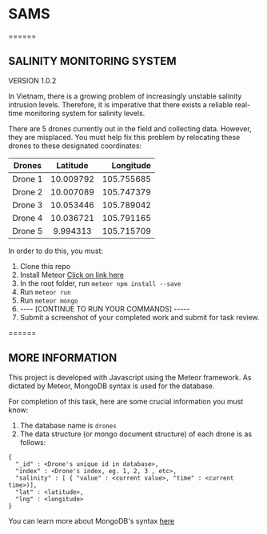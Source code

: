# SAMS  
======

SALINITY MONITORING SYSTEM 
------
VERSION 1.0.2

In Vietnam, there is a growing problem of increasingly unstable salinity intrusion levels. Therefore, it is imperative that there exists a reliable real-time monitoring system for salinity levels.


There are 5 drones currently out in the field and collecting data. However, they are misplaced. You must help fix this problem by relocating these drones to these designated coordinates:


| Drones        | Latitude           | Longitude  |
| ------------- |:-------------:| -----:|
| Drone 1    | 10.009792 | 105.755685 |
| Drone 2    | 10.007089 | 105.747379 |
| Drone 3    | 10.053446 | 105.789042 |
| Drone 4    | 10.036721 | 105.791165 |
| Drone 5    | 9.994313 | 105.715709 |


In order to do this, you must:


1. Clone this repo
2. Install Meteor [Click on link here](https://www.meteor.com)
3. In the root folder, run `meteor npm install --save`
4. Run `meteor run`
5. Run `meteor mongo`
6. ---- [CONTINUE TO RUN YOUR COMMANDS] -----
7. Submit a screenshot of your completed work and submit for task review.


======
## MORE INFORMATION

This project is developed with Javascript using the Meteor framework. As dictated by Meteor, MongoDB syntax is used for the database.


For completion of this task, here are some crucial information you must know:

1. The database name is `drones`
2. The data structure (or mongo document structure) of each drone is as follows:  

```
{
  "_id" : <Drone's unique id in database>,
  "index" : <Drone's index, eg. 1, 2, 3 , etc>,
  "salinity" : [ { "value" : <current value>, "time" : <current time>)],
  "lat" : <latitude>,
  "lng" : <longitude>
}
```

You can learn more about MongoDB's syntax [here](https://docs.mongodb.com/manual/tutorial/query-documents/)
